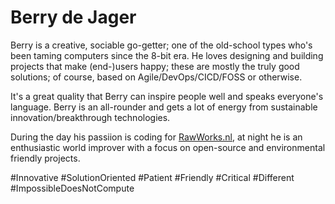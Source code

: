 # Berry de Jager

Berry is a creative, sociable go-getter; one of the old-school types who's been taming computers since the 8-bit era. He loves designing and building projects that make (end-)users happy; these are mostly the truly good solutions; of course, based on Agile/DevOps/CICD/FOSS or otherwise.

It's a great quality that Berry can inspire people well and speaks everyone's language. Berry is an all-rounder and gets a lot of energy from sustainable innovation/breakthrough technologies.

During the day his passiion is coding for [RawWorks.nl](https://www.rawworks.nl), at night he is an enthusiastic world improver with a focus on open-source and environmental friendly projects.

#Innovative #SolutionOriented #Patient #Friendly #Critical #Different #ImpossibleDoesNotCompute
